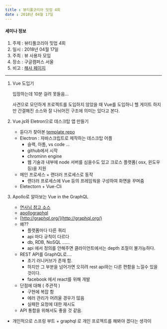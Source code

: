 ```yaml
---
title : 뷰티풀코리아 밋업 4회
date : 2018년 04월 17일
---
```


#### 세미나 정보
1. 주제 : 뷰티풀코리아 밋업 4회 
2. 일시 : 2018년 04월 17일
3. 주최 : 뷰 사용자 모임
4. 장소 : 구글캠퍼스 서울
5. 비고 : [해사 페이지](http://kr.vuetiful.com/) 

---

1. Vue 도입기

    입장하는데 10분 걸려 못들음...
    
    사견으로 모던하게 프로젝트를 도입하지 않았을 때 Vue를 도입하니 헬 게이트 
    하지만 간결해진 소스와 잘 나뉘어진 구조에 의미는 있다고 본다.
    
2. Vue.js와 Eletron으로 데스크탑 앱 만들기
    * 듣다가 찾아본 [template repo](https://github.com/SimulatedGREG/electron-vue)
    * Electron : 자바스크립트로 제작하는 데스크탑 어플    
        * 슬랙, 아톰, vs code ...
        * github에서 시작 
        * chrominn engine
        * 웹 기술과 내부에 node 서버를 심을수도 있고 크로스 플랫폼( osx, 윈도우 등)을 지원
    * 메인 프로세스 + 랜더러 프로세스로 동작
        * 랜더러 프로세스에 Vue 등의 프레임웍을 구성하여 화면을 꾸며줌
    * Eletectorn + Vue-Cli
    
3. Apollo로 알아보는 Vue in the GraphQL
    * [연사님 참고 소스](https://github.com/seouldrinker/seoulDrinkerGraphql)
    * [apollographql](https://www.apollographql.com/)  
    * [http://graphql.org/](http://graphql.org/) 
    * 왜?? 
        * 플랫폼마다 다른 쿼리
        * api 마다 규칙이 다르다
        * db, RDB, NoSQL ......
        * api 에서 정의를 안해주면 클라이언트에서는 depth 조절이 불가능하다.
    * REST API를 GraphQL로....
        * 초기 러니커브가 존재 함.
        * 하지만 그 부분을 넘어가면 오히려 rest api와는 다른 편함을 느낄수 있을 것이다.
        * facebook 에서 react를 위해 개발
    * 단점에 대해 ( 주관적 )
        * 구현에 복잡 함
        * 에러 관리가 어려울 경우가 많음
        * 실패한 요청에 대한 재시도
    * API 통합을 위해서도 좋을 것 같음.
    
    

* 개인적으로 스프링 부트 + graphql 로 개인 프로젝트를 해봐야 겠다는 생각이